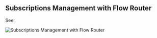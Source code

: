 ## Subscriptions Management with Flow Router

See:

![Subscriptions Management with Flow Router](https://cldup.com/esLzM8cjEL.gif)